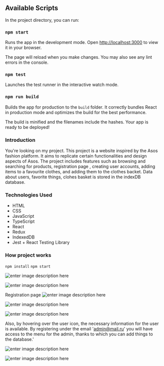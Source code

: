 

## Available Scripts

In the project directory, you can run:

### `npm start`

Runs the app in the development mode.
Open [http://localhost:3000](http://localhost:3000) to view it in your browser.

The page will reload when you make changes.
You may also see any lint errors in the console.

### `npm test`

Launches the test runner in the interactive watch mode.

### `npm run build`

Builds the app for production to the `build` folder.
It correctly bundles React in production mode and optimizes the build for the best performance.

The build is minified and the filenames include the hashes.
Your app is ready to be deployed!

### Introduction
You're looking on my project. This project is a website inspired by the Asos fashion platform. It aims to replicate certain functionalities and design aspects of Asos. The project includes features such as browsing and searching for products, registration page , creating user accounts, adding items to a favourite clothes, and adding them to the clothes backet. Data about users, favorite things, clohes basket is stored in the indexDB database.

### Technologies Used
- HTML
- CSS
- JavaScript
- TypeScript
- React
- Redux
- IndexedDB
- Jest + React Testing Library

### How project works
`npm install`
`npm start`

![enter image description here](https://i.imgur.com/Qj8oECI.png)

![enter image description here](https://i.imgur.com/llKyj7D.png)

Registration page
![enter image description here](https://i.imgur.com/st5T3jk.png)

![enter image description here](https://i.imgur.com/UEDtUVG.png)

![enter image description here](https://i.imgur.com/pqmzrTx.png)

Also, by hovering over the user icon, the necessary information for the user is available. By registering under the email 'admin@mail.ru' you will have access to the menu for the admin, thanks to which you can add things to the database.'

![enter image description here](https://i.imgur.com/8qbu8Ov.png)

![enter image description here](https://i.imgur.com/QBe1bZr.png)

